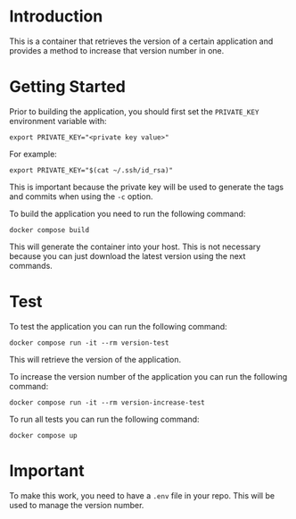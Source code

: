 # Introduction 

This is a container that retrieves the version of a certain application and provides a method to increase that version number in one.

# Getting Started

Prior to building the application, you should first set the `PRIVATE_KEY` environment variable with:

```
export PRIVATE_KEY="<private key value>"
```

For example:

```
export PRIVATE_KEY="$(cat ~/.ssh/id_rsa)"
```

This is important because the private key will be used to generate the tags and commits when using the `-c` option.

To build the application you need to run the following command:

```
docker compose build
```

This will generate the container into your host. This is not necessary because you can just download the latest version using the next commands.

# Test

To test the application you can run the following command:

```
docker compose run -it --rm version-test
```

This will retrieve the version of the application.

To increase the version number of the application you can run the following command:

```
docker compose run -it --rm version-increase-test
```

To run all tests you can run the following command:

```
docker compose up
```

# Important

To make this work, you need to have a `.env` file in your repo. This will be used to manage the version number.

